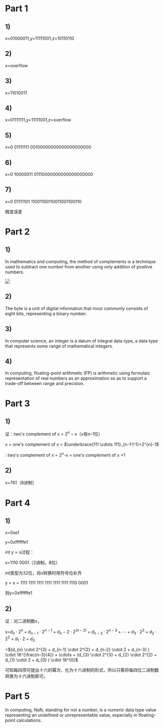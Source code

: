 # Part 1
## 1)
x=01000011,y=11111001,z=10110110
## 2)
x=overflow
## 3)
x=11010011
## 4)
x=01111111,y=11111001,z=overflow
## 5)
x=0 01111111 00100000000000000000000
## 6)
x=0 10000011 01110000000000000000000
## 7)
x=0 01111101 11001100110011001100110

精度误差
# Part 2
## 1)
In mathematics and computing, the method of complements is a technique used to subtract one number from another using only addition of positive numbers.

![](https://upload.wikimedia.org/wikipedia/commons/2/26/Complement_numbering_gnangarra.JPG)
## 2)
The byte is a unit of digital information that most commonly consists of eight bits, representing a binary number.
## 3)
In computer science, an integer is a datum of integral data type, a data type that represents some range of mathematical integers.
## 4)
In computing, floating-point arithmetic (FP) is arithmetic using formulaic representation of real numbers as an approximation so as to support a trade-off between range and precision.
# Part 3
## 1)
证：two's complement of x = $2^{n}-x$（x有n-1位）

x + one's complement of x = $\underbrace{111 \cdots 111}_{n-1个1}=2^{n}-1$

$\therefore$two's complement of x = $2^{n}$-x = one's complement of x +1
## 2)
x=761（8进制）
# Part 4
## 1)
x=0xe1

y=0xffffffe1

int y = x过程：

x=1110 0001（2进制，8位）

int类型为32位，将x转换时用符号位补齐

y = x = 1111 1111 1111 1111 1111 1111 1110 0001

则y=0xffffffe1
## 2)
证：对二进制数x，

x=$d_{n} \cdot 2^{n} + d_{n-1} \cdot 2^{n-1} + d_n-2 \cdot 2^(n-2) + d_{n-3} \cdot 2^{n-3} + \cdots + d_{3} \cdot 2^{3} + d_{2} \cdot 2^{2} + d_{1} \cdot 2 + d_{0}$ 

=$(d_{n} \cdot 2^{3} + d_{n-1} \cdot 2^{2} + d_{n-2} \cdot 2 + d_{n-3} ) \cdot 16^{\frac{n-3}{4}} + \cdots + (d_{3} \cdot 2^{3} + d_{2} \cdot 2^{2} + d_{1} \cdot 2 + d_{0} ) \cdot 16^{0}$

可知每四项可提出十六的幂次，化为十六进制的形式，所以只需将每四位二进制数转换为十六进制即可。
# Part 5
In computing, NaN, standing for not a number, is a numeric data type value representing an undefined or unrepresentable value, especially in floating-point calculations. 